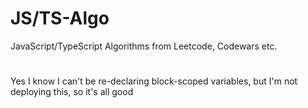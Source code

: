 # JS/TS-Algo
 JavaScript/TypeScript Algorithms from Leetcode, Codewars etc.

#
Yes I know I can't be re-declaring block-scoped variables, but I'm not deploying this, so it's all good
